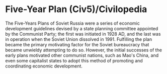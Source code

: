 # Five-Year Plan (Civ5)/Civilopedia

The Five-Years Plans of Soviet Russia were a series of economic development guidelines devised by a state planning committee appointed by the Communist Party; the first was initiated in 1928 AD, and the last was in operation when the Soviet Union dissolved in 1991. Fulfilling the plan became the primary motivating factor for the Soviet bureaucracy that became unwieldy attempting to do so. However, the initial successes of the early plans motivated other communist nations, such as Mao's China, and even some capitalist states to adopt this method of promoting and coordinating economic development.